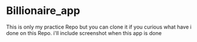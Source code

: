 # Billionaire_app

This is only my practice Repo but you can clone it if you curious what have i done on this Repo.
i'll include screenshot when this app is done
